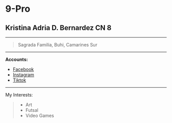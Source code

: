 #  9-Pro
## Kristina Adria D. Bernardez CN 8
---
> Sagrada Familia, Buhi, Camarines Sur
---
**Accounts:**
- [Facebook](https://www.facebook.com)
- [Instagram](https://www.instagram.com)
- [Tiktok](https://www.tiktok.com)
---
My Interests:
> - Art
> - Futsal
> - Video Games
